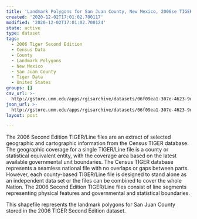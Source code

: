 ```yaml
---
title: 'Landmark Polygons for San Juan County, New Mexico, 2006se TIGER'
created: '2020-12-02T17:01:02.700117'
modified: '2020-12-02T17:01:02.700124'
state: active
type: dataset
tags:
  - 2006 Tiger Second Edition
  - Census Data
  - County
  - Landmark Polygons
  - New Mexico
  - San Juan County
  - Tiger Data
  - United States
groups: []
csv_url: >-
  http://gstore.unm.edu/apps/rgisarchive/datasets/06f09ea1-307e-4623-9d95-6f6bcd56b963/tgr2006se_sanj_lpy.derived.csv
json_url: >-
  http://gstore.unm.edu/apps/rgisarchive/datasets/06f09ea1-307e-4623-9d95-6f6bcd56b963/tgr2006se_sanj_lpy.derived.json
layout: post

---
```

The 2006 Second Edition TIGER/Line files are an extract of selected geographic and cartographic information from the Census TIGER database.  The geographic coverage for a single TIGER/Line file is a county or statistical equivalent entity, with the coverage area based on the latest available governmental unit boundaries. The Census TIGER database represents a seamless national file with no overlaps or gaps between parts.  However, each county-based TIGER/Line file is designed to stand alone as an independent data set or the files can be combined to cover the whole Nation.  The 2006 Second Edition  TIGER/Line files consist of line segments representing physical features and governmental and statistical boundaries.  

This shapefile represents the landmark polygons for San Juan County stored in the 2006 TIGER Second Edition dataset.
